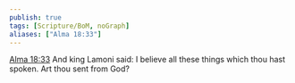```yaml
---
publish: true
tags: [Scripture/BoM, noGraph]
aliases: ["Alma 18:33"]
---
```

[Alma 18:33](https://churchofjesuschrist.org/study/scriptures/bofm/alma/18?lang=eng&id=p33#p33) And king Lamoni said: I believe all these things which thou hast spoken. Art thou sent from God?

